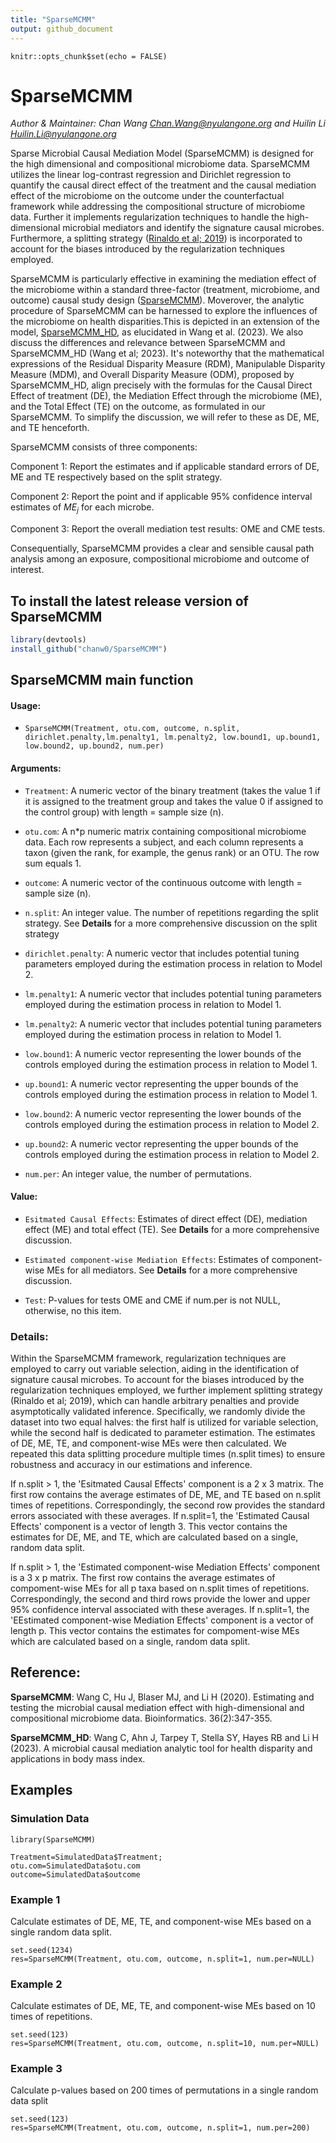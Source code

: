 ```yaml
---
title: "SparseMCMM"
output: github_document
---
```


```{r, include=FALSE}
knitr::opts_chunk$set(echo = FALSE)
```

# SparseMCMM

*Author & Maintainer: Chan Wang <Chan.Wang@nyulangone.org> and Huilin Li <Huilin.Li@nyulangone.org>*

Sparse Microbial Causal Mediation Model (SparseMCMM) is designed for the high dimensional and compositional microbiome data. SparseMCMM utilizes the linear log-contrast regression and Dirichlet regression to quantify the causal direct effect of the treatment and the causal mediation effect of the microbiome on the outcome under the counterfactual framework while addressing the compositional structure of microbiome data. Further it implements regularization techniques to handle the high-dimensional microbial mediators and identify the signature causal microbes. Furthermore, a splitting strategy ([Rinaldo et al; 2019](https://projecteuclid.org/journals/annals-of-statistics/volume-47/issue-6/Bootstrapping-and-sample-splitting-for-high-dimensional-assumption-lean-inference/10.1214/18-AOS1784.full)) is incorporated to account for the biases introduced by the regularization techniques employed.

SparseMCMM is particularly effective in examining the mediation effect of the microbiome within a standard three-factor (treatment, microbiome, and outcome) causal study design ([SparseMCMM](https://academic.oup.com/bioinformatics/article/36/2/347/5536874)). Moverover, the analytic procedure of SparseMCMM can be harnessed to explore the influences of the microbiome on health disparities.This is depicted in an extension of the model, [SparseMCMM_HD](https://pubmed.ncbi.nlm.nih.gov/36712075/), as elucidated in Wang et al. (2023). We also discuss the differences and relevance between SparseMCMM and SparseMCMM_HD (Wang et al; 2023). It's noteworthy that the mathematical expressions of the Residual Disparity Measure (RDM), Manipulable Disparity Measure (MDM), and Overall Disparity Measure (ODM), proposed by SparseMCMM_HD, align precisely with the formulas for the Causal Direct Effect of treatment (DE), the Mediation Effect through the microbiome (ME), and the Total Effect (TE) on the outcome, as formulated in our SparseMCMM. To simplify the discussion, we will refer to these as DE, ME, and TE henceforth.

SparseMCMM consists of three components:

Component 1: Report the estimates and if applicable standard errors of DE, ME and TE respectively based on the split strategy.

Component 2: Report the point and if applicable 95\% confidence interval estimates of $ME_j$ for each microbe.

Component 3: Report the overall mediation test results: OME and CME tests.

Consequentially, SparseMCMM provides a clear and sensible causal path analysis among an exposure, compositional microbiome and outcome of interest.

## To install the latest release version of SparseMCMM

```r
library(devtools)
install_github("chanw0/SparseMCMM")
```

## SparseMCMM main function

#### Usage:

*	```SparseMCMM(Treatment, otu.com, outcome, n.split, dirichlet.penalty,lm.penalty1, lm.penalty2, low.bound1, up.bound1, low.bound2, up.bound2, num.per)```

#### Arguments:

*	```Treatment```: A numeric vector of the binary treatment (takes the value 1 if it is assigned to the treatment group and takes the value 0 if assigned to the control group) with length = sample size (n).

*	```otu.com```: A n*p numeric matrix containing compositional microbiome data. Each row represents a subject, and each column represents a taxon (given the rank, for example, the genus rank) or an OTU. The row sum equals 1.

*	```outcome```: A numeric vector of the continuous outcome with length = sample size (n).

*	```n.split```: An integer value. The number of repetitions regarding the split strategy. See **Details** for a more comprehensive discussion on the split strategy

*	```dirichlet.penalty```: A numeric vector that includes potential tuning parameters employed during the estimation process in relation to Model 2.

*	```lm.penalty1```: A numeric vector that includes potential tuning parameters employed during the estimation process in relation to Model 1.
*	```lm.penalty2```: A numeric vector that includes potential tuning parameters employed during the estimation process in relation to Model 1.

*	```low.bound1```: A numeric vector representing the lower bounds of the controls employed during the estimation process in relation to Model 1.

*	```up.bound1```: A numeric vector representing the upper bounds of the controls employed during the estimation process in relation to Model 1.

*	```low.bound2```: A numeric vector representing the lower bounds of the controls employed during the estimation process in relation to Model 2.

*	```up.bound2```: A numeric vector representing the upper bounds of the controls employed during the estimation process in relation to Model 2.

* ```num.per```: An integer value, the number of permutations.

#### Value:

*	```Esitmated Causal Effects```: Estimates of direct effect (DE), mediation effect (ME) and total effect (TE). See **Details** for a more comprehensive discussion.

*	```Estimated component-wise Mediation Effects```: Estimates of component-wise MEs for all mediators. See **Details** for a more comprehensive discussion.

* ```Test```: P-values for tests OME and CME if num.per is not NULL, otherwise, no this item.
    

### Details:

Within the SparseMCMM framework, regularization techniques are employed to carry out variable selection, aiding in the identification of signature causal microbes. To account for the biases introduced by the regularization techniques employed, we further implement splitting strategy (Rinaldo et al; 2019), which can handle arbitrary penalties and provide asymptotically validated inference. Specifically, we randomly divide the dataset into two equal halves: the first half is utilized for variable selection, while the second half is dedicated to parameter estimation. The estimates of DE, ME, TE, and component-wise MEs were then calculated. We repeated this data splitting procedure multiple times (n.split times) to ensure robustness and accuracy in our estimations and inference.

If n.split > 1, the 'Esitmated Causal Effects' component is a 2 x 3 matrix. The first row contains the average estimates of DE, ME, and TE  based on n.split times of repetitions. Correspondingly, the second row provides the standard errors associated with these averages. If n.split=1,  the 'Estimated Causal Effects' component is a vector of length 3. This vector contains the estimates for DE, ME, and TE, which are calculated based on a single, random data split.

If n.split > 1, the 'Estimated component-wise Mediation Effects' component is a 3 x p matrix.  The first row contains the average estimates of compoment-wise MEs for all p taxa based on n.split times of repetitions. Correspondingly, the second and third rows provide the lower and upper 95\% confidence interval associated with these averages. If n.split=1,  the 'EEstimated component-wise Mediation Effects' component is a vector of length p. This vector contains the estimates for compoment-wise MEs which are calculated based on a single, random data split.


## Reference:

**SparseMCMM**: Wang C, Hu J, Blaser MJ, and Li H (2020). Estimating and testing the microbial causal mediation effect with high-dimensional and compositional microbiome data. Bioinformatics. 36(2):347-355.

**SparseMCMM_HD**: Wang C, Ahn J, Tarpey T, Stella SY, Hayes RB and Li H (2023). A microbial causal mediation analytic tool for health disparity and applications in body mass index.


## Examples

### Simulation Data

```{r datageneration}
library(SparseMCMM)

Treatment=SimulatedData$Treatment;
otu.com=SimulatedData$otu.com
outcome=SimulatedData$outcome
```
### Example 1

Calculate estimates of DE, ME, TE, and component-wise MEs based on a single random data split.

```{r example1}
set.seed(1234)
res=SparseMCMM(Treatment, otu.com, outcome, n.split=1, num.per=NULL)
```

### Example 2

Calculate estimates of DE, ME, TE, and component-wise MEs based on 10 times of repetitions.

```{r example2}
set.seed(123)
res=SparseMCMM(Treatment, otu.com, outcome, n.split=10, num.per=NULL)
```

### Example 3

Calculate p-values based on 200 times of permutations in a single random data split 

```{r example3}
set.seed(123)
res=SparseMCMM(Treatment, otu.com, outcome, n.split=1, num.per=200)
```
